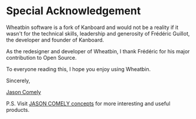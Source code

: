 Special Acknowledgement
============

Wheatbin software is a fork of Kanboard and would not be a reality if it wasn't for the technical skills, leadership and generosity of Frédéric Guillot, the developer and founder of Kanboard. 

As the redesigner and developer of Wheatbin, I thank Frédéric for his major contribution to Open Source.

To everyone reading this, I hope you enjoy using Wheatbin.


Sincerely,

[Jason Comely](https://jasoncomely.com/)

P.S. Visit [JASON COMELY concepts](https://jasoncomely.com/) for more interesting and useful products. 
